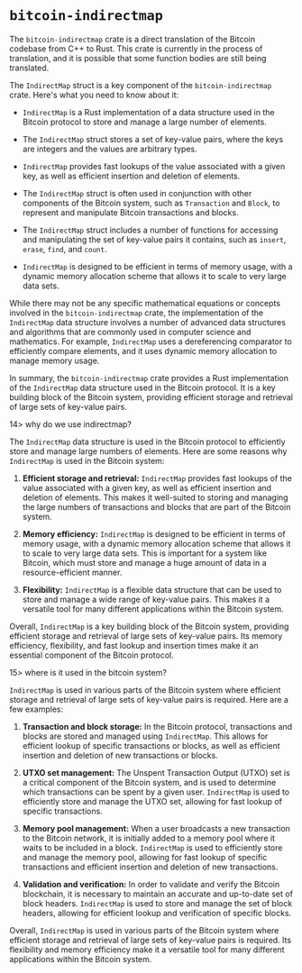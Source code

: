 # `bitcoin-indirectmap`

The `bitcoin-indirectmap` crate is a direct
translation of the Bitcoin codebase from C++ to
Rust. This crate is currently in the process of
translation, and it is possible that some function
bodies are still being translated.

The `IndirectMap` struct is a key component of the
`bitcoin-indirectmap` crate. Here's what you need
to know about it:

- `IndirectMap` is a Rust implementation of a data
  structure used in the Bitcoin protocol to store
  and manage a large number of elements.

- The `IndirectMap` struct stores a set of
  key-value pairs, where the keys are integers and
  the values are arbitrary types.

- `IndirectMap` provides fast lookups of the value
  associated with a given key, as well as
  efficient insertion and deletion of elements.

- The `IndirectMap` struct is often used in
  conjunction with other components of the Bitcoin
  system, such as `Transaction` and `Block`, to
  represent and manipulate Bitcoin transactions
  and blocks.

- The `IndirectMap` struct includes a number of
  functions for accessing and manipulating the set
  of key-value pairs it contains, such as
  `insert`, `erase`, `find`, and `count`.

- `IndirectMap` is designed to be efficient in
  terms of memory usage, with a dynamic memory
  allocation scheme that allows it to scale to
  very large data sets.

While there may not be any specific mathematical
equations or concepts involved in the
`bitcoin-indirectmap` crate, the implementation of
the `IndirectMap` data structure involves a number
of advanced data structures and algorithms that
are commonly used in computer science and
mathematics. For example, `IndirectMap` uses
a dereferencing comparator to efficiently compare
elements, and it uses dynamic memory allocation to
manage memory usage.

In summary, the `bitcoin-indirectmap` crate
provides a Rust implementation of the
`IndirectMap` data structure used in the Bitcoin
protocol. It is a key building block of the
Bitcoin system, providing efficient storage and
retrieval of large sets of key-value pairs.

14> why do we use indirectmap?

The `IndirectMap` data structure is used in the
Bitcoin protocol to efficiently store and manage
large numbers of elements. Here are some reasons
why `IndirectMap` is used in the Bitcoin system:

1. **Efficient storage and retrieval:**
   `IndirectMap` provides fast lookups of the
   value associated with a given key, as well as
   efficient insertion and deletion of
   elements. This makes it well-suited to storing
   and managing the large numbers of transactions
   and blocks that are part of the Bitcoin system.

2. **Memory efficiency:** `IndirectMap` is
   designed to be efficient in terms of memory
   usage, with a dynamic memory allocation scheme
   that allows it to scale to very large data
   sets. This is important for a system like
   Bitcoin, which must store and manage a huge
   amount of data in a resource-efficient manner.

3. **Flexibility:** `IndirectMap` is a flexible
   data structure that can be used to store and
   manage a wide range of key-value pairs. This
   makes it a versatile tool for many different
   applications within the Bitcoin system.

Overall, `IndirectMap` is a key building block of
the Bitcoin system, providing efficient storage
and retrieval of large sets of key-value
pairs. Its memory efficiency, flexibility, and
fast lookup and insertion times make it an
essential component of the Bitcoin protocol.

15> where is it used in the bitcoin system?

`IndirectMap` is used in various parts of the
Bitcoin system where efficient storage and
retrieval of large sets of key-value pairs is
required. Here are a few examples:

1. **Transaction and block storage:** In the
   Bitcoin protocol, transactions and blocks are
   stored and managed using `IndirectMap`. This
   allows for efficient lookup of specific
   transactions or blocks, as well as efficient
   insertion and deletion of new transactions or
   blocks.

2. **UTXO set management:** The Unspent
   Transaction Output (UTXO) set is a critical
   component of the Bitcoin system, and is used to
   determine which transactions can be spent by
   a given user. `IndirectMap` is used to
   efficiently store and manage the UTXO set,
   allowing for fast lookup of specific
   transactions.

3. **Memory pool management:** When a user
   broadcasts a new transaction to the Bitcoin
   network, it is initially added to a memory pool
   where it waits to be included in
   a block. `IndirectMap` is used to efficiently
   store and manage the memory pool, allowing for
   fast lookup of specific transactions and
   efficient insertion and deletion of new
   transactions.

4. **Validation and verification:** In order to
   validate and verify the Bitcoin blockchain, it
   is necessary to maintain an accurate and
   up-to-date set of block headers. `IndirectMap`
   is used to store and manage the set of block
   headers, allowing for efficient lookup and
   verification of specific blocks.

Overall, `IndirectMap` is used in various parts of
the Bitcoin system where efficient storage and
retrieval of large sets of key-value pairs is
required. Its flexibility and memory efficiency
make it a versatile tool for many different
applications within the Bitcoin system.

